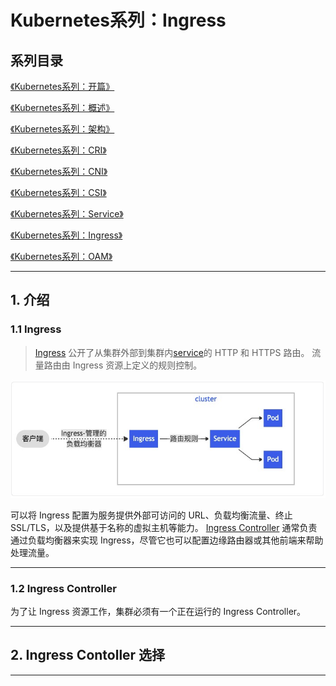 # Kubernetes系列：Ingress


## 系列目录

[《Kubernetes系列：开篇》](../k8s_series)

[《Kubernetes系列：概述》](../k8s_series_intro)

[《Kubernetes系列：架构》](../k8s_series_arch)

[《Kubernetes系列：CRI》](../k8s_series_cri)

[《Kubernetes系列：CNI》](../k8s_series_cni)

[《Kubernetes系列：CSI》](../k8s_series_csi)

[《Kubernetes系列：Service》](../k8s_series_service)

[《Kubernetes系列：Ingress》](../k8s_series_ingress)

[《Kubernetes系列：OAM》](../k8s_series_oma)

***

## 1. 介绍

### 1.1 Ingress

> [Ingress](https://kubernetes.io/docs/reference/generated/kubernetes-api/v1.20/#ingress-v1beta1-networking-k8s-io) 公开了从集群外部到集群内[service](https://kubernetes.io/zh/docs/concepts/services-networking/service/)的 HTTP 和 HTTPS 路由。 流量路由由 Ingress 资源上定义的规则控制。

![](ingress-process.jpg)

可以将 Ingress 配置为服务提供外部可访问的 URL、负载均衡流量、终止 SSL/TLS，以及提供基于名称的虚拟主机等能力。 [Ingress Controller](https://kubernetes.io/zh/docs/concepts/services-networking/ingress-controllers) 通常负责通过负载均衡器来实现 Ingress，尽管它也可以配置边缘路由器或其他前端来帮助处理流量。

***

### 1.2 Ingress Controller

为了让 Ingress 资源工作，集群必须有一个正在运行的 Ingress Controller。

***

## 2. Ingress Contoller 选择









***



